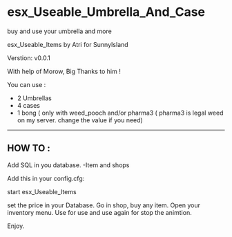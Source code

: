 # esx_Useable_Umbrella_And_Case
buy and use your umbrella and more

esx_Useable_Items by Atri for SunnyIsland

Verstion: v0.0.1

With help of Morow, Big Thanks to him !
 
 You can use : 
- 2 Umbrellas
- 4 cases
- 1 bong ( only with weed_pooch and/or pharma3 ( pharma3 is legal weed on my server. change the value if you need) 
 
------
HOW TO : 
------
Add SQL in you database.
-Item and shops

Add this in your config.cfg:

start esx_Useable_Items


set the price in your Database.
Go in shop, buy any item.
Open your inventory menu.
Use for use and 
use again for stop the animtion.

Enjoy.
